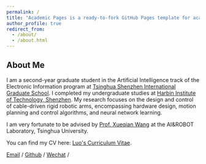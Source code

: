 ```yaml
---
permalink: /
title: "Academic Pages is a ready-to-fork GitHub Pages template for academic personal websites"
author_profile: true
redirect_from: 
  - /about/
  - /about.html
---
```

**About Me**
---
I am a second-year graduate student in the Artificial Intelligence track of the Electronic Information program at [Tsinghua Shenzhen International Graduate School](https://www.sigs.tsinghua.edu.cn/). I completed my undergraduate studies at [Harbin Institute of Technology, Shenzhen](https://www.hitsz.edu.cn/index.html). My research focuses on the design and control of cable-driven rigid robotic arms, encompassing hardware design, motion planning and control algorithms, and neural network learning. 

I am very fortunate to be advised by [Prof. Xueqian Wang](https://www.sigs.tsinghua.edu.cn/wxq/list.htm) at the AI&ROBOT Laboratory, Tsinghua University.

You can find my CV here: [Luo's Curriculum Vitae](../assets/resume_master.pdf).


[Email](luo-h23@mails.tsinghua.edu.cn) / [Github](https://github.com/LH1903103234120lh) / [Wechat](../images/wechat.jpg) / 
